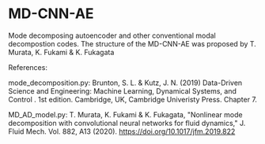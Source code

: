 # MD-CNN-AE

Mode decomposing autoencoder and other conventional modal decompostion codes.
The structure of the MD-CNN-AE was proposed by T. Murata, K. Fukami & K. Fukagata

References:

mode_decomposition.py: Brunton, S. L. & Kutz, J. N. (2019) Data-Driven Science and Engineering: Machine Learning, Dynamical Systems, and Control
            . 1st edition. Cambridge, UK, Cambridge Univeristy Press. Chapter 7.

MD_AD_model.py: T. Murata, K. Fukami & K. Fukagata,
                "Nonlinear mode decomposition with convolutional neural networks for fluid dynamics,"
                J. Fluid Mech. Vol. 882, A13 (2020).
                https://doi.org/10.1017/jfm.2019.822